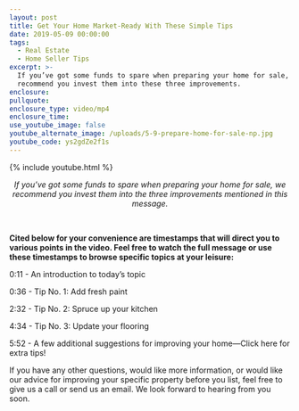 ```yaml
---
layout: post
title: Get Your Home Market-Ready With These Simple Tips
date: 2019-05-09 00:00:00
tags:
  - Real Estate
  - Home Seller Tips
excerpt: >-
  If you’ve got some funds to spare when preparing your home for sale, we
  recommend you invest them into these three improvements.
enclosure:
pullquote:
enclosure_type: video/mp4
enclosure_time:
use_youtube_image: false
youtube_alternate_image: /uploads/5-9-prepare-home-for-sale-np.jpg
youtube_code: ys2gdZe2f1s
---
```


{% include youtube.html %}

<center><em>If you&rsquo;ve got some funds to spare when preparing your home for sale, we recommend you invest them into the three improvements mentioned in this message.</em></center>

&nbsp;

**Cited below for your convenience are timestamps that will direct you to various points in the video. Feel free to watch the full message or use these timestamps to browse specific topics at your leisure:**

0:11 - An introduction to today’s topic

0:36 - Tip No. 1: Add fresh paint

2:32 - Tip No. 2: Spruce up your kitchen

4:34 - Tip No. 3: Update your flooring

5:52 - A few additional suggestions for improving your home—Click here for extra tips\!

If you have any other questions, would like more information, or would like our advice for improving your specific property before you list, feel free to give us a call or send us an email. We look forward to hearing from you soon.